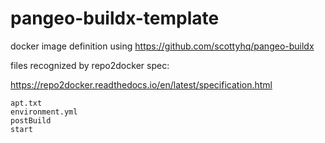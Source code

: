 # pangeo-buildx-template

docker image definition using https://github.com/scottyhq/pangeo-buildx 

files recognized by repo2docker spec:

https://repo2docker.readthedocs.io/en/latest/specification.html
```
apt.txt
environment.yml
postBuild
start
```

